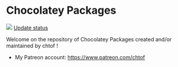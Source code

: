 # Chocolatey Packages

<!-- EDIT ME-->

[![](https://ci.appveyor.com/api/projects/status/github/chtof/chocolatey-packages?svg=true)](https://ci.appveyor.com/project/chtof/chocolatey-packages)
[Update status](https://gist.github.com/chtof/393704c64c2344f0f8e029cd57bebd2b)

<!-- REMOVE THE squiggles "~" surrounding this (this should not be a code block) -->

Welcome on the repository of Chocolatey Packages created and/or maintained by chtof !

* My Patreon account:
https://www.patreon.com/chtof
